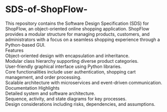 # SDS-of-ShopFlow-
This repository contains the Software Design Specification (SDS) for ShopFlow, an object-oriented online shopping application. ShopFlow provides a modular structure for managing products, customers, and administrators with a focus on a seamless shopping experience through a Python-based GUI.
<br>
Features<br>
Object-oriented design with encapsulation and inheritance.<br>
Modular class hierarchy supporting diverse product categories.<br>
User-friendly graphical interface using Python libraries.<br>
Core functionalities include user authentication, shopping cart management, and order processing.<br>
Scalable architecture with microservices and event-driven communication.<br>
Documentation Highlights<br>
Detailed system and software architecture.<br>
Sequence, activity, and state diagrams for key processes.<br>
Design considerations including risks, dependencies, and assumptions.<br>
